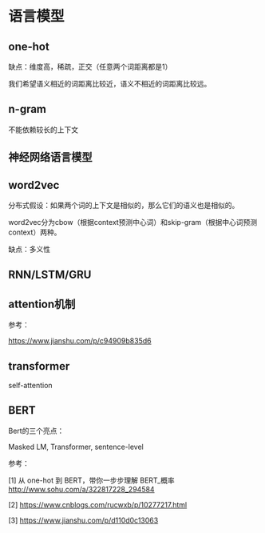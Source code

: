 # 语言模型

## one-hot

缺点：维度高，稀疏，正交（任意两个词距离都是1）

我们希望语义相近的词距离比较近，语义不相近的词距离比较远。

## n-gram

不能依赖较长的上下文

## 神经网络语言模型



## word2vec

分布式假设：如果两个词的上下文是相似的，那么它们的语义也是相似的。

word2vec分为cbow（根据context预测中心词）和skip-gram（根据中心词预测context）两种。

缺点：多义性

## RNN/LSTM/GRU



## attention机制



参考：

https://www.jianshu.com/p/c94909b835d6



## transformer

self-attention

## BERT

Bert的三个亮点：

Masked LM, Transformer, sentence-level



参考：

[1] 从 one-hot 到 BERT，带你一步步理解 BERT_概率 http://www.sohu.com/a/322817228_294584

[2] https://www.cnblogs.com/rucwxb/p/10277217.html

[3] https://www.jianshu.com/p/d110d0c13063